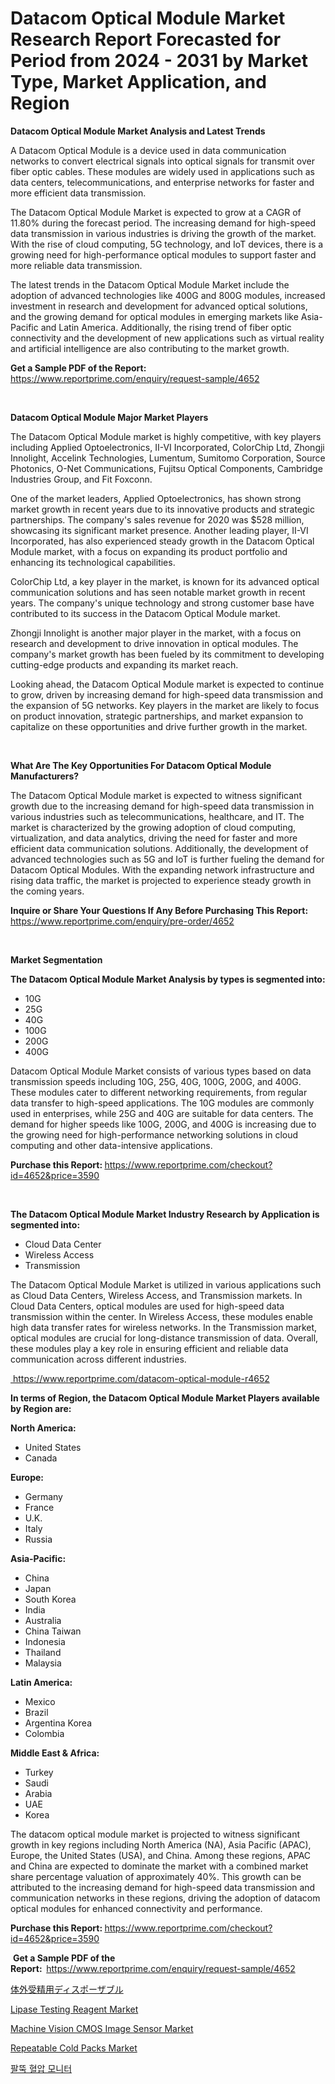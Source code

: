 <p><h1>Datacom Optical Module Market Research Report Forecasted for Period from 2024 -  2031 by Market Type, Market Application, and Region</h1></p><p><strong>Datacom Optical Module Market Analysis and Latest Trends</strong></p>
<p><p>A Datacom Optical Module is a device used in data communication networks to convert electrical signals into optical signals for transmit over fiber optic cables. These modules are widely used in applications such as data centers, telecommunications, and enterprise networks for faster and more efficient data transmission.</p><p>The Datacom Optical Module Market is expected to grow at a CAGR of 11.80% during the forecast period. The increasing demand for high-speed data transmission in various industries is driving the growth of the market. With the rise of cloud computing, 5G technology, and IoT devices, there is a growing need for high-performance optical modules to support faster and more reliable data transmission.</p><p>The latest trends in the Datacom Optical Module Market include the adoption of advanced technologies like 400G and 800G modules, increased investment in research and development for advanced optical solutions, and the growing demand for optical modules in emerging markets like Asia-Pacific and Latin America. Additionally, the rising trend of fiber optic connectivity and the development of new applications such as virtual reality and artificial intelligence are also contributing to the market growth.</p></p>
<p><strong>Get a Sample PDF of the Report:&nbsp;</strong> <a href="https://www.reportprime.com/enquiry/request-sample/4652">https://www.reportprime.com/enquiry/request-sample/4652</a></p>
<p>&nbsp;</p>
<p><strong>Datacom Optical Module Major Market Players</strong></p>
<p><p>The Datacom Optical Module market is highly competitive, with key players including Applied Optoelectronics, II-VI Incorporated, ColorChip Ltd, Zhongji Innolight, Accelink Technologies, Lumentum, Sumitomo Corporation, Source Photonics, O-Net Communications, Fujitsu Optical Components, Cambridge Industries Group, and Fit Foxconn. </p><p>One of the market leaders, Applied Optoelectronics, has shown strong market growth in recent years due to its innovative products and strategic partnerships. The company's sales revenue for 2020 was $528 million, showcasing its significant market presence. Another leading player, II-VI Incorporated, has also experienced steady growth in the Datacom Optical Module market, with a focus on expanding its product portfolio and enhancing its technological capabilities.</p><p>ColorChip Ltd, a key player in the market, is known for its advanced optical communication solutions and has seen notable market growth in recent years. The company's unique technology and strong customer base have contributed to its success in the Datacom Optical Module market. </p><p>Zhongji Innolight is another major player in the market, with a focus on research and development to drive innovation in optical modules. The company's market growth has been fueled by its commitment to developing cutting-edge products and expanding its market reach.</p><p>Looking ahead, the Datacom Optical Module market is expected to continue to grow, driven by increasing demand for high-speed data transmission and the expansion of 5G networks. Key players in the market are likely to focus on product innovation, strategic partnerships, and market expansion to capitalize on these opportunities and drive further growth in the market.</p></p>
<p>&nbsp;</p>
<p><strong>What Are The Key Opportunities For Datacom Optical Module Manufacturers?</strong></p>
<p><p>The Datacom Optical Module market is expected to witness significant growth due to the increasing demand for high-speed data transmission in various industries such as telecommunications, healthcare, and IT. The market is characterized by the growing adoption of cloud computing, virtualization, and data analytics, driving the need for faster and more efficient data communication solutions. Additionally, the development of advanced technologies such as 5G and IoT is further fueling the demand for Datacom Optical Modules. With the expanding network infrastructure and rising data traffic, the market is projected to experience steady growth in the coming years.</p></p>
<p><strong>Inquire or Share Your Questions If Any Before Purchasing This Report:</strong> <a href="https://www.reportprime.com/enquiry/pre-order/4652">https://www.reportprime.com/enquiry/pre-order/4652</a></p>
<p>&nbsp;</p>
<p><strong>Market Segmentation</strong></p>
<p><strong>The Datacom Optical Module Market Analysis by types is segmented into:</strong></p>
<p><ul><li>10G</li><li>25G</li><li>40G</li><li>100G</li><li>200G</li><li>400G</li></ul></p>
<p><p>Datacom Optical Module Market consists of various types based on data transmission speeds including 10G, 25G, 40G, 100G, 200G, and 400G. These modules cater to different networking requirements, from regular data transfer to high-speed applications. The 10G modules are commonly used in enterprises, while 25G and 40G are suitable for data centers. The demand for higher speeds like 100G, 200G, and 400G is increasing due to the growing need for high-performance networking solutions in cloud computing and other data-intensive applications.</p></p>
<p><strong>Purchase this Report:&nbsp;</strong><a href="https://www.reportprime.com/checkout?id=4652&price=3590">https://www.reportprime.com/checkout?id=4652&price=3590</a></p>
<p>&nbsp;</p>
<p><strong>The Datacom Optical Module Market Industry Research by Application is segmented into:</strong></p>
<p><ul><li>Cloud Data Center</li><li>Wireless Access</li><li>Transmission</li></ul></p>
<p><p>The Datacom Optical Module Market is utilized in various applications such as Cloud Data Centers, Wireless Access, and Transmission markets. In Cloud Data Centers, optical modules are used for high-speed data transmission within the center. In Wireless Access, these modules enable high data transfer rates for wireless networks. In the Transmission market, optical modules are crucial for long-distance transmission of data. Overall, these modules play a key role in ensuring efficient and reliable data communication across different industries.</p></p>
<p><a href="https://www.reportprime.com/datacom-optical-module-r4652">&nbsp;https://www.reportprime.com/datacom-optical-module-r4652</a></p>
<p><strong>In terms of Region, the Datacom Optical Module Market Players available by Region are:</strong></p>
<p>
    <p> <strong> North America: </strong>
        <ul>
            <li>United States</li>
            <li>Canada</li>
        </ul>
        </p> 
    <p> <strong> Europe: </strong>
        <ul>
            <li>Germany</li>
            <li>France</li>
            <li>U.K.</li>
            <li>Italy</li>
            <li>Russia</li>
        </ul>
        </p> 
    <p> <strong> Asia-Pacific: </strong>
        <ul>
            <li>China</li>
            <li>Japan</li>
            <li>South Korea</li>
            <li>India</li>
            <li>Australia</li>
            <li>China Taiwan</li>
            <li>Indonesia</li>
            <li>Thailand</li>
            <li>Malaysia</li>
        </ul>
        </p> 
    <p> <strong> Latin America: </strong>
        <ul>
            <li>Mexico</li>
            <li>Brazil</li>
            <li>Argentina Korea</li>
            <li>Colombia</li>
        </ul>
        </p> 
    <p> <strong> Middle East & Africa: </strong>
        <ul>
            <li>Turkey</li>
            <li>Saudi</li>
            <li>Arabia</li>
            <li>UAE</li>
            <li>Korea</li>
        </ul>
    </p>
    </p>
<p><p>The datacom optical module market is projected to witness significant growth in key regions including North America (NA), Asia Pacific (APAC), Europe, the United States (USA), and China. Among these regions, APAC and China are expected to dominate the market with a combined market share percentage valuation of approximately 40%. This growth can be attributed to the increasing demand for high-speed data transmission and communication networks in these regions, driving the adoption of datacom optical modules for enhanced connectivity and performance.</p></p>
<p><strong>Purchase this Report: </strong><a href="https://www.reportprime.com/checkout?id=4652&price=3590">https://www.reportprime.com/checkout?id=4652&price=3590</a></p>
<p>&nbsp;<strong>Get a Sample PDF of the Report:&nbsp;&nbsp;</strong><a href="https://www.reportprime.com/enquiry/request-sample/4652">https://www.reportprime.com/enquiry/request-sample/4652</a></p>
<p><strong></strong></p>
<p><p><a href="https://github.com/ihabdkwlxs948/Market-Research-Report-List-3/blob/main/838180446993.md">体外受精用ディスポーザブル</a></p><p><a href="https://issuu.com/reportprime-2/docs/lipase-testing-reagent-market-size-2030.pptx">Lipase Testing Reagent Market</a></p><p><a href="https://github.com/mabutironaldo/Market-Research-Report-List-5/blob/main/machine-vision-cmos-image-sensor-market.md">Machine Vision CMOS Image Sensor Market</a></p><p><a href="https://issuu.com/reportprime-2/docs/repeatable-cold-packs-market-size-2030.pptx">Repeatable Cold Packs Market</a></p><p><a href="https://github.com/hxzi07639916/Market-Research-Report-List-3/blob/main/461375058234.md">팔뚝 혈압 모니터</a></p></p>